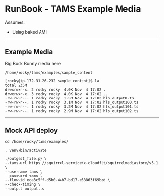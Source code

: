 # RunBook - TAMS Example Media

Assumes:

* Using baked AMI

---

## Example Media

Big Buck Bunny media here

`/home/rocky/tams/examples/sample_content`

```
[rocky@ip-172-31-26-232 sample_content]$ la
total 235M
drwxrwxr-x. 2 rocky rocky  4.0K Nov  4 17:02 .
drwxrwxr-x. 3 rocky rocky  4.0K Nov  4 17:02 ..
-rw-rw-r--. 1 rocky rocky  1.5M Nov  4 17:02 hls_output0.ts
-rw-rw-r--. 1 rocky rocky  3.1M Nov  4 17:02 hls_output100.ts
-rw-rw-r--. 1 rocky rocky  3.2M Nov  4 17:02 hls_output101.ts
-rw-rw-r--. 1 rocky rocky  2.9M Nov  4 17:02 hls_output102.ts
```

---

## Mock API deploy

`cd /home/rocky/tams/examples/`

`. venv/bin/activate`

```
./outgest_file.py \
--tams-url https://squirrel-service/x-cloudfit/squirrelmediastore/v5.1 \
--username tams \
--password tams \
--flow-id eca3c5ff-d5b0-44b7-bd17-e58863f69bed \
--check-timing \
--output output.ts
```